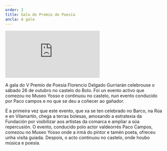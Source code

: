 ```yaml
---
order: 2
title: Gala do Premio de Poesía
ancla: A gala
---
```


<iframe src="https://www.youtube.com/embed/HSzZfOQU2Q4?si=NhKBeaEh0P4Kq_2B" title="YouTube video player" frameborder="0" allow="accelerometer; autoplay; clipboard-write; encrypted-media; gyroscope; picture-in-picture; web-share" referrerpolicy="strict-origin-when-cross-origin" allowfullscreen></iframe>

A gala do V Premio de Poesía Florencio Delgado Gurriarán celebrouse o sábado 26 de outubro no castelo do Bolo. Foi un evento activo que comezou no Museo Yosso e continuou no castelo, nun evento conducido por Paco campos e no que se deu a coñecer ao gañador.

É a primeira vez que este evento, que xa se ten celebrado no Barco, na Rúa e en Vilamartín, chega a terras bolesas, amosando a estratexia da Fundación por visibilizar aos artistas da comarca e ampliar a súa repercusión. O evento, conducido polo actor valdeorrés Paco Campos, comezou no Museo Yosso onde a irmá do pintor e tamén poeta, ofreceu unha visita guiada. Despois, o acto continuou no castelo, onde houbo música e poesía.
